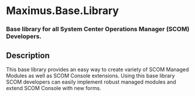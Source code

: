 # Maximus.Base.Library
### Base library for all System Center Operations Manager (SCOM) Developers.

## Description

This base library provides an easy way to create variety of SCOM Managed Modules as well as SCOM Console extensions. Using this base library SCOM developers can easily implement robust managed modules and extend SCOM Console with new forms.
